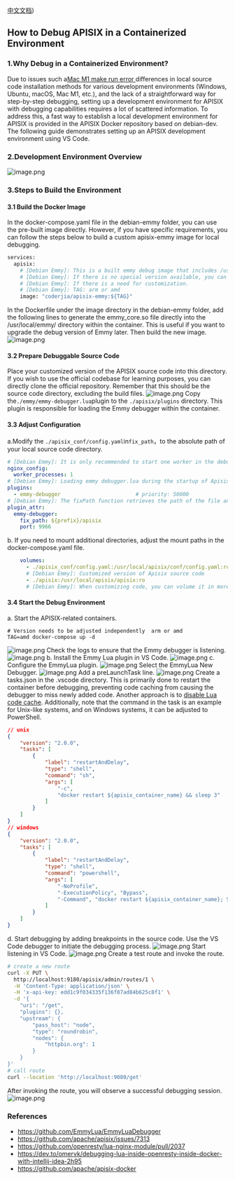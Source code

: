 [中文文档](https://github.com/cj2a7t/apisix-docker-debugger/blob/master/debian-emmy/docs/README-CN.md))
## How to Debug APISIX in a Containerized Environment
### 1.Why Debug in a Containerized Environment?
Due to issues such a[Mac M1 make run error ](https://github.com/apache/apisix/issues/7313) differences in local source code installation methods for various development environments (Windows, Ubuntu, macOS, Mac M1, etc.), and the lack of a straightforward way for step-by-step debugging, setting up a development environment for APISIX with debugging capabilities requires a lot of scattered information. To address this, a fast way to establish a local development environment for APISIX is provided in the APISIX Docker repository based on debian-dev. The following guide demonstrates setting up an APISIX development environment using VS Code.
### 2.Development Environment Overview
![image.png](https://p6-juejin.byteimg.com/tos-cn-i-k3u1fbpfcp/e1115731c7bd44b8ab800c96de5a6ed2~tplv-k3u1fbpfcp-jj-mark:0:0:0:0:q75.image#?w=2166&h=902&e=png&b=fefcfc)
### 3.Steps to Build the Environment
#### 3.1 Build the Docker Image
In the docker-compose.yaml file in the debian-emmy folder, you can use the pre-built image directly. However, if you have specific requirements, you can follow the steps below to build a custom apisix-emmy image for local debugging.
```dockerfile
services:
  apisix:
    # [Debian Emmy]: This is a built emmy debug image that includes /usr/local/emmy.so. 
    # [Debian Emmy]: If there is no special version available, you can use this version directly.
    # [Debian Emmy]: If there is a need for customization.
    # [Debian Emmy]: TAG: arm or amd
    image: "coderjia/apisix-emmy:${TAG}"
```
In the Dockerfile under the image directory in the debian-emmy folder, add the following lines to generate the emmy_core.so file directly into the /usr/local/emmy/ directory within the container. This is useful if you want to upgrade the debug version of Emmy later. Then build the new image.
![image.png](https://p1-juejin.byteimg.com/tos-cn-i-k3u1fbpfcp/28c1e09877af422bac9a22d8697711ae~tplv-k3u1fbpfcp-jj-mark:0:0:0:0:q75.image#?w=1712&h=1728&e=png&b=101216)
#### 3.2 Prepare Debuggable Source Code
Place your customized version of the APISIX source code into this directory. If you wish to use the official codebase for learning purposes, you can directly clone the official repository. Remember that this should be the source code directory, excluding the build files.
![image.png](https://p6-juejin.byteimg.com/tos-cn-i-k3u1fbpfcp/86386ba88ef8455cb178f57d87a31dd4~tplv-k3u1fbpfcp-jj-mark:0:0:0:0:q75.image#?w=952&h=334&e=png&b=04080c)
Copy the`./emmy/emmy-debugger.lua`plugin to the `./apisix/plugins` directory. This plugin is responsible for loading the Emmy debugger within the container.
#### 3.3 Adjust Configuration
a.Modify the `./apisix_conf/config.yaml`in`fix_path`，to the absolute path of your local source code directory.
```yaml
# [Debian Emmy]: It is only recommended to start one worker in the debug environment.
nginx_config:
  worker_processes: 1
# [Debian Emmy]: Loading emmy debugger.lua during the startup of Apisix is the key to emmy dbg listening and hooking(fix path).
plugins:
  - emmy-debugger                        # priority: 50000
# [Debian Emmy]: The fixPath function retrieves the path of the file and "fixes" it to the path expected by VS Code.
plugin_attr:
  emmy-debugger:
    fix_path: ${prefix}/apisix
    port: 9966
```
b. If you need to mount additional directories, adjust the mount paths in the docker-compose.yaml file.
```yaml
    volumes:
      - ./apisix_conf/config.yaml:/usr/local/apisix/conf/config.yaml:ro
      # [Debian Emmy]: Customized version of Apisix source code
      - ./apisix:/usr/local/apisix/apisix:ro
      # [Debian Emmy]: When customizing code, you can volume it in more directories.
```
#### 3.4 Start the Debug Environment
a. Start the APISIX-related containers.
```docker
# Version needs to be adjusted independently  arm or amd
TAG=amd docker-compose up -d
```
![image.png](https://p9-juejin.byteimg.com/tos-cn-i-k3u1fbpfcp/bed6ce4af3cb4959bc9f8227924bd8e1~tplv-k3u1fbpfcp-jj-mark:0:0:0:0:q75.image#?w=1922&h=218&e=png&b=01050b)
Check the logs to ensure that the Emmy debugger is listening.
![image.png](https://p9-juejin.byteimg.com/tos-cn-i-k3u1fbpfcp/6b2033beef334e42b7487efad259af5b~tplv-k3u1fbpfcp-jj-mark:0:0:0:0:q75.image#?w=1532&h=486&e=png&b=01050c)
b. Install the Emmy Lua plugin in VS Code.
![image.png](https://p3-juejin.byteimg.com/tos-cn-i-k3u1fbpfcp/92383875ad134b2ebb64b492b60656d1~tplv-k3u1fbpfcp-jj-mark:0:0:0:0:q75.image#?w=950&h=150&e=png&b=0e1217)
c. Configure the EmmyLua plugin.
![image.png](https://p6-juejin.byteimg.com/tos-cn-i-k3u1fbpfcp/d91eff32757740ccb81e53406cf4e01e~tplv-k3u1fbpfcp-jj-mark:0:0:0:0:q75.image#?w=1044&h=488&e=png&b=04080c)
Select the EmmyLua New Debugger.
![image.png](https://p1-juejin.byteimg.com/tos-cn-i-k3u1fbpfcp/4b9e771a07b54ef5bd3a9776a2307d75~tplv-k3u1fbpfcp-jj-mark:0:0:0:0:q75.image#?w=1214&h=654&e=png&b=15181e)
Add a preLaunchTask line.
![image.png](https://p9-juejin.byteimg.com/tos-cn-i-k3u1fbpfcp/f9633a9c201644b5a29aa17bf3cfa0a0~tplv-k3u1fbpfcp-jj-mark:0:0:0:0:q75.image#?w=1914&h=766&e=png&b=13151a)
Create a tasks.json in the .vscode directory. This is primarily done to restart the container before debugging, preventing code caching from causing the debugger to miss newly added code. Another approach is to [disable Lua code cache](https://openresty-reference.readthedocs.io/en/latest/Directives/#lua_code_cache). Additionally, note that the command in the task is an example for Unix-like systems, and on Windows systems, it can be adjusted to PowerShell.
```json
// unix
{
    "version": "2.0.0",
    "tasks": [
        {
            "label": "restartAndDelay",
            "type": "shell",
            "command": "sh",
            "args": [
                "-c",
                "docker restart ${apisix_container_name} && sleep 3"
            ]
        }
    ]
}
// windows
{
    "version": "2.0.0",
    "tasks": [
        {
            "label": "restartAndDelay",
            "type": "shell",
            "command": "powershell",
            "args": [
                "-NoProfile",
                "-ExecutionPolicy", "Bypass",
                "-Command", "docker restart ${apisix_container_name}; Start-Sleep -Seconds 3"
            ]
        }
    ]
}
```
d. Start debugging by adding breakpoints in the source code. Use the VS Code debugger to initiate the debugging process.
![image.png](https://p6-juejin.byteimg.com/tos-cn-i-k3u1fbpfcp/3fc6f3be29814e019d18a3f669b3f7d8~tplv-k3u1fbpfcp-jj-mark:0:0:0:0:q75.image#?w=2626&h=1558&e=png&b=121418)
Start listening in VS Code.
![image.png](https://p9-juejin.byteimg.com/tos-cn-i-k3u1fbpfcp/04233b16c34d4d8caf235370c70cface~tplv-k3u1fbpfcp-jj-mark:0:0:0:0:q75.image#?w=4090&h=382&e=png&b=191c21)
Create a test route and invoke the route.
```sh
# create a new route
curl -X PUT \
  http://localhost:9180/apisix/admin/routes/1 \
  -H 'Content-Type: application/json' \
  -H 'x-api-key: edd1c9f034335f136f87ad84b625c8f1' \
  -d '{
    "uri": "/get",
    "plugins": {},
    "upstream": {
        "pass_host": "node",
        "type": "roundrobin",
        "nodes": {
            "httpbin.org": 1
        }
    }
}'
# call route
curl --location 'http://localhost:9080/get'
```
After invoking the route, you will observe a successful debugging session.
![image.png](https://p1-juejin.byteimg.com/tos-cn-i-k3u1fbpfcp/5f526712d16c40068b189dda49feb910~tplv-k3u1fbpfcp-jj-mark:0:0:0:0:q75.image#?w=4476&h=1712&e=png&b=16191e)
### References
- https://github.com/EmmyLua/EmmyLuaDebugger
- https://github.com/apache/apisix/issues/7313
- https://github.com/openresty/lua-nginx-module/pull/2037
- https://dev.to/omervk/debugging-lua-inside-openresty-inside-docker-with-intellij-idea-2h95
- https://github.com/apache/apisix-docker
